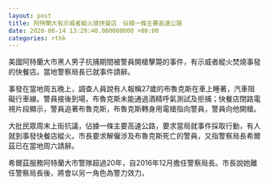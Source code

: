 ```yaml
---
layout: post
title: 阿特蘭大有示威者縱火燒快餐店　佔據一條主要高速公路
date: 2020-06-14 13:29:40.000000000 +08:00
categories: rthk
---
```


美國阿特蘭大市黑人男子抗捕期間被警員開槍擊斃的事件，有示威者縱火焚燒事發的快餐店。當地警察局長已就事件請辭。

事發在當地周五晚上，調查人員說有人報稱27歲的布魯克斯在車上睡著，汽車阻礙行車線。警員接後到場，布魯克斯未能通過酒精呼氣測試及拒捕；快餐店閉路電視片段顯示，警員追著布魯克斯，布魯克斯轉身用電槍指向警員，警員向他開槍。

大批民眾周末上街抗議，佔據一條主要高速公路，要求當局就事件採取行動，有人就到事發快餐店縱火。市長要求解僱涉及布魯克斯死亡的警員，又指警察局長希爾茲已在當地周六請辭。

希爾茲服務阿特蘭大市警隊超過20年，自2016年12月擔任警察局長。市長說她離任警察局長後，將會以另一角色為警力效力。
